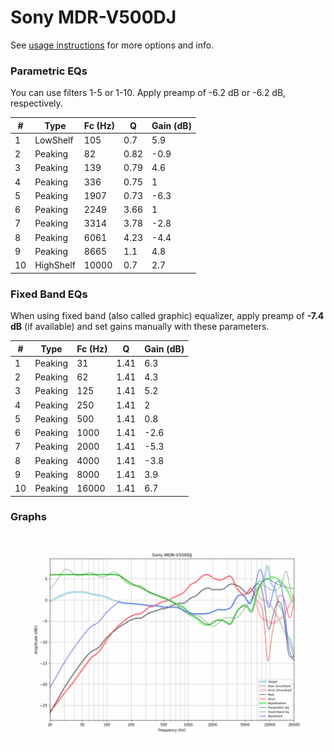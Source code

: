 # Sony MDR-V500DJ
See [usage instructions](https://github.com/jaakkopasanen/AutoEq#usage) for more options and info.

### Parametric EQs
You can use filters 1-5 or 1-10. Apply preamp of -6.2 dB or -6.2 dB, respectively.

|   # | Type      |   Fc (Hz) |    Q |   Gain (dB) |
|-----|-----------|-----------|------|-------------|
|   1 | LowShelf  |       105 | 0.7  |         5.9 |
|   2 | Peaking   |        82 | 0.82 |        -0.9 |
|   3 | Peaking   |       139 | 0.79 |         4.6 |
|   4 | Peaking   |       336 | 0.75 |         1   |
|   5 | Peaking   |      1907 | 0.73 |        -6.3 |
|   6 | Peaking   |      2249 | 3.66 |         1   |
|   7 | Peaking   |      3314 | 3.78 |        -2.8 |
|   8 | Peaking   |      6061 | 4.23 |        -4.4 |
|   9 | Peaking   |      8665 | 1.1  |         4.8 |
|  10 | HighShelf |     10000 | 0.7  |         2.7 |

### Fixed Band EQs
When using fixed band (also called graphic) equalizer, apply preamp of **-7.4 dB** (if available) and set gains manually with these parameters.

|   # | Type    |   Fc (Hz) |    Q |   Gain (dB) |
|-----|---------|-----------|------|-------------|
|   1 | Peaking |        31 | 1.41 |         6.3 |
|   2 | Peaking |        62 | 1.41 |         4.3 |
|   3 | Peaking |       125 | 1.41 |         5.2 |
|   4 | Peaking |       250 | 1.41 |         2   |
|   5 | Peaking |       500 | 1.41 |         0.8 |
|   6 | Peaking |      1000 | 1.41 |        -2.6 |
|   7 | Peaking |      2000 | 1.41 |        -5.3 |
|   8 | Peaking |      4000 | 1.41 |        -3.8 |
|   9 | Peaking |      8000 | 1.41 |         3.9 |
|  10 | Peaking |     16000 | 1.41 |         6.7 |

### Graphs
![](./Sony%20MDR-V500DJ.png)
